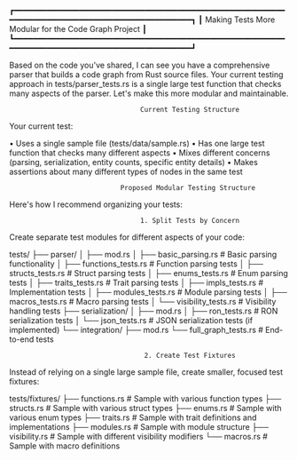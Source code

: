
┏━━━━━━━━━━━━━━━━━━━━━━━━━━━━━━━━━━━━━━━━━━━━━━━━━━━━━━━━━━━━━━━━━━━━━━━━━━━━━━━━━━━━━━━━━━━━━━━━━┓
┃                      Making Tests More Modular for the Code Graph Project                       ┃
┗━━━━━━━━━━━━━━━━━━━━━━━━━━━━━━━━━━━━━━━━━━━━━━━━━━━━━━━━━━━━━━━━━━━━━━━━━━━━━━━━━━━━━━━━━━━━━━━━━┛


Based on the code you've shared, I can see you have a comprehensive parser that
builds a code graph from Rust source files. Your current testing approach in
tests/parser_tests.rs is a single large test function that checks many aspects
of the parser. Let's make this more modular and maintainable.

                                     Current Testing Structure                                     

Your current test:

 • Uses a single sample file (tests/data/sample.rs)
 • Has one large test function that checks many different aspects
 • Mixes different concerns (parsing, serialization, entity counts, specific entity details)
 • Makes assertions about many different types of nodes in the same test

                                Proposed Modular Testing Structure                                 

Here's how I recommend organizing your tests:

                                     1. Split Tests by Concern                                     

Create separate test modules for different aspects of your code:

 tests/
 ├── parser/
 │   ├── mod.rs
 │   ├── basic_parsing.rs      # Basic parsing functionality
 │   ├── functions_tests.rs    # Function parsing tests
 │   ├── structs_tests.rs      # Struct parsing tests
 │   ├── enums_tests.rs        # Enum parsing tests
 │   ├── traits_tests.rs       # Trait parsing tests
 │   ├── impls_tests.rs        # Implementation tests
 │   ├── modules_tests.rs      # Module parsing tests
 │   ├── macros_tests.rs       # Macro parsing tests
 │   └── visibility_tests.rs   # Visibility handling tests
 ├── serialization/
 │   ├── mod.rs
 │   ├── ron_tests.rs          # RON serialization tests
 │   └── json_tests.rs         # JSON serialization tests (if implemented)
 └── integration/
     ├── mod.rs
     └── full_graph_tests.rs   # End-to-end tests

                                      2. Create Test Fixtures                                      

Instead of relying on a single large sample file, create smaller, focused test fixtures:

 tests/fixtures/
 ├── functions.rs        # Sample with various function types
 ├── structs.rs          # Sample with various struct types
 ├── enums.rs            # Sample with various enum types
 ├── traits.rs           # Sample with trait definitions and implementations
 ├── modules.rs          # Sample with module structure
 ├── visibility.rs       # Sample with different visibility modifiers
 └── macros.rs           # Sample with macro definitions
